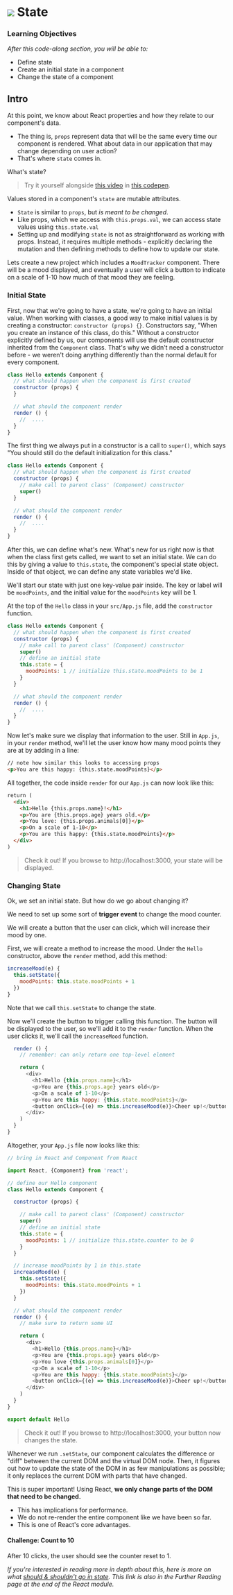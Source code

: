 # ![](https://ga-dash.s3.amazonaws.com/production/assets/logo-9f88ae6c9c3871690e33280fcf557f33.png) State


### Learning Objectives
*After this code-along section, you will be able to:*
* Define state
* Create an initial state in a component
* Change the state of a component

## Intro

At this point, we know about React properties and how they relate to our component's data.
* The thing is, `props` represent data that will be the same every time our component is rendered. What about data in our application that may change depending on user action?
* That's where `state` comes in.

What's state?
> Try it yourself alongside [this video](https://generalassembly.wistia.com/medias/3ldc3tnyv0) in [this codepen](https://codepen.io/susir/pen/GWONLp).

Values stored in a component's `state` are mutable attributes.
* `State` is similar to `props`, but *is meant to be changed*.
* Like props, which we access with `this.props.val`, we can access state values using `this.state.val`
* Setting up and modifying `state` is not as straightforward as working with props. Instead, it requires multiple methods - explicitly declaring the mutation and then defining methods to define how to update our state.

Lets create a new project which includes a `MoodTracker` component. There will be a mood displayed, and eventually a user will click a button to indicate on a scale of 1-10 how much of that mood they are feeling.

### Initial State

First, now that we're going to have a state, we're going to have an initial value. When working with classes, a good way to make initial values is by creating a constructor: `constructor (props) {}`. Constructors say, "When you create an instance of this class, do this." Without a constructor explicitly defined by us, our components will use the default constructor inherited from the `Component` class. That's why we didn't need a constructor before - we weren't doing anything differently than the normal default for every component.


```js
class Hello extends Component {
  // what should happen when the component is first created
  constructor (props) {
  }

  // what should the component render
  render () {
    //  ....
  }
}
```

The first thing we always put in a constructor is a call to `super()`, which says "You should still do the default initialization for this class."

```js
class Hello extends Component {
  // what should happen when the component is first created
  constructor (props) {
    // make call to parent class' (Component) constructor
    super()
  }

  // what should the component render
  render () {
    //  ....
  }
}
```

After this, we can define what's new. What's new for us right now is that when the class first gets called, we want to set an initial state. We can do this by giving a value to `this.state`, the component's special state object. Inside of that object, we can define any state variables we'd like.

We'll start our state with just one key-value pair inside.  The key or label will be `moodPoints`, and the initial value for the `moodPoints` key will be 1.

At the top of the `Hello` class in your `src/App.js` file, add the `constructor` function.

```js
class Hello extends Component {
  // what should happen when the component is first created
  constructor (props) {
    // make call to parent class' (Component) constructor
    super()
    // define an initial state
    this.state = {
      moodPoints: 1 // initialize this.state.moodPoints to be 1
    }
  }

  // what should the component render
  render () {
    //  ....
  }
}
```

Now let's make sure we display that information to the user. Still in `App.js`, in your `render` method, we'll let the user know how many mood points they are at by adding in a line:

```html
// note how similar this looks to accessing props
<p>You are this happy: {this.state.moodPoints}</p>
```

All together, the code inside `render` for our `App.js` can now look like this:

```html
return (
  <div>
    <h1>Hello {this.props.name}!</h1>
    <p>You are {this.props.age} years old.</p>
    <p>You love: {this.props.animals[0]}</p>
    <p>On a scale of 1-10</p>
    <p>You are this happy: {this.state.moodPoints}</p>
  </div>
)
```

> Check it out! If you browse to http://localhost:3000, your state will be displayed.


### Changing State

Ok, we set an initial state. But how do we go about changing it?

We need to set up some sort of **trigger event** to change the mood counter.

We will create a button that the user can click, which will increase their mood by one.

First, we will create a method to increase the mood.  Under the `Hello` constructor, above the `render` method, add this method:

```js
increaseMood(e) {
  this.setState({
    moodPoints: this.state.moodPoints + 1
  })
}
```

Note that we call `this.setState` to change the state.

Now we'll create the button to trigger calling this function. The button will be displayed to the user, so we'll add it to the `render` function. When the user clicks it, we'll call the `increaseMood` function.

```js
  render () {
    // remember: can only return one top-level element

    return (
      <div>
        <h1>Hello {this.props.name}</h1>
        <p>You are {this.props.age} years old</p>
        <p>On a scale of 1-10</p>
        <p>You are this happy: {this.state.moodPoints}</p>
        <button onClick={(e) => this.increaseMood(e)}>Cheer up!</button>
      </div>
    )
  }
}
```

Altogether, your `App.js` file now looks like this:

```js
// bring in React and Component from React

import React, {Component} from 'react';

// define our Hello component
class Hello extends Component {

  constructor (props) {

    // make call to parent class' (Component) constructor
    super()
    // define an initial state
    this.state = {
      moodPoints: 1 // initialize this.state.counter to be 0
    }
  }

  // increase moodPoints by 1 in this.state
  increaseMood(e) {
    this.setState({
      moodPoints: this.state.moodPoints + 1
    })
  }

  // what should the component render
  render () {
    // make sure to return some UI

    return (
      <div>
        <h1>Hello {this.props.name}</h1>
        <p>You are {this.props.age} years old</p>
        <p>You love {this.props.animals[0]}</p>
        <p>On a scale of 1-10</p>
        <p>You are this happy: {this.state.moodPoints}</p>
        <button onClick={(e) => this.increaseMood(e)}>Cheer up!</button>
      </div>
    )
  }
}

export default Hello
```

> Check it out! If you browse to http://localhost:3000, your button now changes the state.

Whenever we run `.setState`, our component calculates the difference or "diff" between the current DOM and the virtual DOM node. Then, it figures out how to update the state of the DOM in as few manipulations as possible; it only replaces the current DOM with parts that have changed.

This is super important! Using React, **we only change parts of the DOM that need to be changed.**

* This has implications for performance.
* We do not re-render the entire component like we have been so far.
* This is one of React's core advantages.


#### Challenge: Count to 10

After 10 clicks, the user should see the counter reset to 1.

*If you're interested in reading more in depth about this, here is more on what [should & shouldn't go in state](https://facebook.github.io/react/docs/state-and-lifecycle.html). This link is also in the Further Reading page at the end of the React module.*
